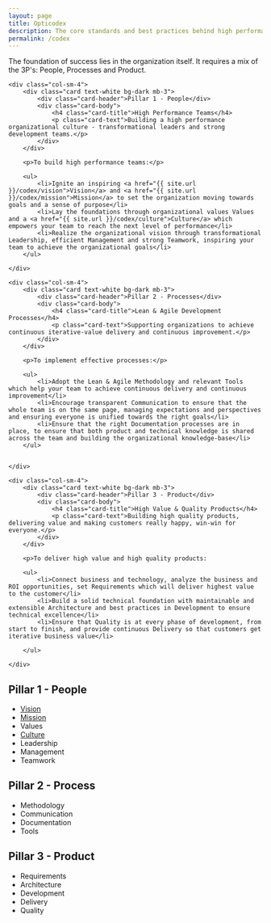 ```yaml
---
layout: page
title: Opticodex
description: The core standards and best practices behind high performance IT organizations
permalink: /codex
---
```


The foundation of success lies in the organization itself. It requires a mix of the 3P's: People, Processes and Product.


<div class="row">

	<div class="col-sm-4">
		<div class="card text-white bg-dark mb-3">
			<div class="card-header">Pillar 1 - People</div>
			<div class="card-body">
				<h4 class="card-title">High Performance Teams</h4>
				<p class="card-text">Building a high performance organizational culture - transformational leaders and strong development teams.</p>
			</div>
		</div>
		
		<p>To build high performance teams:</p>
		
		<ul>
			<li>Ignite an inspiring <a href="{{ site.url }}/codex/vision">Vision</a> and <a href="{{ site.url }}/codex/mission">Mission</a> to set the organization moving towards goals and a sense of purpose</li>
			<li>Lay the foundations through organizational values Values and a <a href="{{ site.url }}/codex/culture">Culture</a> which empowers your team to reach the next level of performance</li>
			<li>Realize the organizational vision through transformational Leadership, efficient Management and strong Teamwork, inspiring your team to achieve the organizational goals</li>
		</ul>
				
	</div>

	<div class="col-sm-4">
		<div class="card text-white bg-dark mb-3">
			<div class="card-header">Pillar 2 - Processes</div>
			<div class="card-body">
				<h4 class="card-title">Lean & Agile Development Processes</h4>
				<p class="card-text">Supporting organizations to achieve continuous iterative-value delivery and continuous improvement.</p>
			</div>
		</div>

		<p>To implement effective processes:</p>		

		<ul>
			<li>Adopt the Lean & Agile Methodology and relevant Tools which help your team to achieve continuous delivery and continuous improvement</li>
			<li>Encourage transparent Communication to ensure that the whole team is on the same page, managing expectations and perspectives and ensuring everyone is unified towards the right goals</li>
			<li>Ensure that the right Documentation processes are in place, to ensure that both product and technical knowledge is shared across the team and building the organizational knowledge-base</li>
		</ul>
		
		
	</div>
	
	<div class="col-sm-4">
		<div class="card text-white bg-dark mb-3">
			<div class="card-header">Pillar 3 - Product</div>
			<div class="card-body">
				<h4 class="card-title">High Value & Quality Products</h4>
				<p class="card-text">Building high quality products, delivering value and making customers really happy, win-win for everyone.</p>
			</div>
		</div>
		
		<p>To deliver high value and high quality products:
		
		<ul>
			<li>Connect business and technology, analyze the business and ROI opportunities, set Requirements which will deliver highest value to the customer</li>
			<li>Build a solid technical foundation with maintainable and extensible Architecture and best practices in Development to ensure technical excellence</li>
			<li>Ensure that Quality is at every phase of development, from start to finish, and provide continuous Delivery so that customers get iterative business value</li>

		</ul>
		
	</div>

</div>



<h2>Pillar 1 - People</h2>

<ul>
	<li><a href="{{ site.url }}/codex/vision">Vision</a></li>
	<li><a href="{{ site.url }}/codex/mission">Mission</a></li>
	<li>Values</li>
	<li><a href="{{ site.url }}/codex/culture">Culture</a></li>
	<li>Leadership</li>
	<li>Management</li>
	<li>Teamwork</li>
</ul>


<h2>Pillar 2 - Process</h2>

<ul>
	<li>Methodology</li>
	<li>Communication</li>
	<li>Documentation</li>
	<li>Tools</li>
</ul>


<h2>Pillar 3 - Product</h2>

<ul>
	<li>Requirements</li>
	<li>Architecture</li>
	<li>Development</li>
	<li>Delivery</li>
	<li>Quality</li>
</ul>

<!-- TODO: VC: Business value / business case -->

<!-- TODO: VC -->

<!--
foundations

-->






<!-- TODO: VC: DELETE -->

<!--






<div class="alert alert-info" role="alert">
  Area below is under construction!
</div>









<div class="row">
  
	<div class="col-sm-4">
		<div class="card bg-light mb-3" style="">
			<div class="card-header">Pillar 1 - People</div>
			<div class="card-body">
				<h2 class="card-title">High Performing IT Teams</h2>
				<p class="card-text">
					<ul>
						<li><a href="{{ site.url }}/codex/vision">Vision</a></li>
						<li><a href="{{ site.url }}/codex/mission">Mission</a></li>
						<li>Values</li>
						<li><a href="{{ site.url }}/codex/culture">Culture</a></li>
						<li>Leadership</li>
						<li>Management</li>
						<li>Teamwork</li>
					</ul>
				</p>
			</div>
		</div>
		
		
		
	</div>

	<div class="col-sm-4">
		<div class="card bg-light mb-3" style="">
			<div class="card-header">Pillar 2 - Process</div>
			<div class="card-body">
				<h2 class="card-title">Agile Processes for IT Teams</h2>
				<p class="card-text">
					<ul>
						<li>Methodology</li>
						<li>Communication</li>
						<li>Documentation</li>
						<li>Tools</li>
					</ul>
				</p>
			</div>
		</div>
	</div>
	
	<div class="col-sm-4">
		<div class="card bg-light mb-3" style="">
			<div class="card-header">Pillar 3 - Product</div>
			<div class="card-body">
				<h2 class="card-title">High Quality & High Value IT Products</h2>
				<p class="card-text">
					<ul>
						<li>Requirements</li>
						<li>Architecture</li>
						<li>Development</li>
						<li>Delivery</li>
						<li>Quality</li>
					</ul>
				</p>
			</div>
		</div>
	</div>
  
</div>


-->




